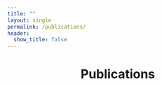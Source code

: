 ```yaml
---
title: ""
layout: single
permalink: /publications/
header:
  show_title: false
---
```

<h1 style="text-align: center;">Publications</h1>


